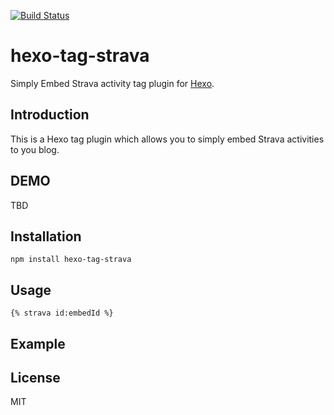 [![Build Status](https://travis-ci.org/alexmufatti/hexo-tag-strava.svg?branch=master)](https://travis-ci.org/alexmufatti/hexo-tag-strava)

# hexo-tag-strava

Simply Embed Strava activity tag plugin for [Hexo](https://github.com/hexojs/hexo).

## Introduction

This is a Hexo tag plugin which allows you to simply embed Strava activities to you blog.

## DEMO

TBD

## Installation

`npm install hexo-tag-strava`

## Usage

```
{% strava id:embedId %}
```

## Example

## License

MIT

[Hexo]: http://hexo.io/

